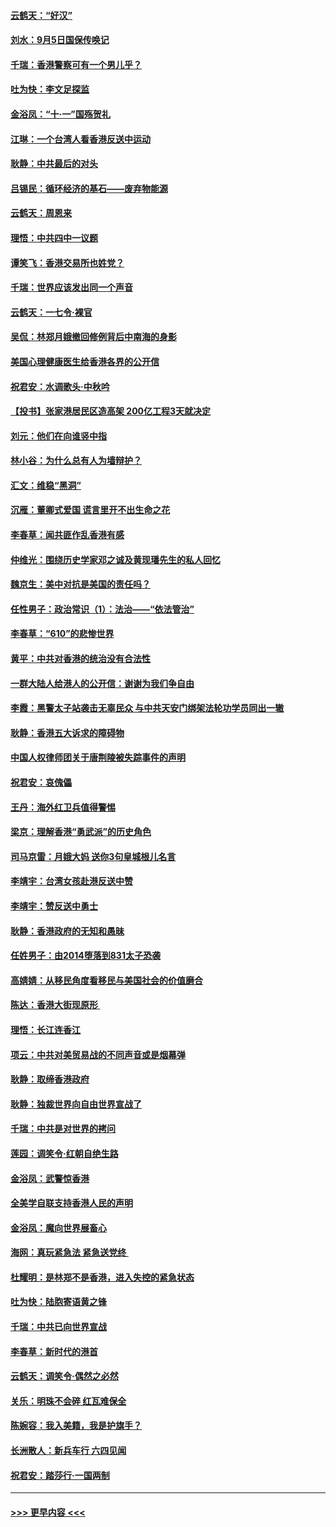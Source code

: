 #### [云鹤天：“好汉”](../pages/nsc993/n11513536.md?t=09111400) 
#### [刘水：9月5日国保传唤记](../pages/nsc993/n11513460.md?t=09111400) 
#### [千瑞：香港警察可有一个男儿乎？](../pages/nsc993/n11513109.md?t=09111400) 
#### [吐为快：李文足探监](../pages/nsc993/n11509622.md?t=09111400) 
#### [金浴凤：“十‧一”国殇贺礼](../pages/nsc993/n11509593.md?t=09111400) 
#### [江琳：一个台湾人看香港反送中运动](../pages/nsc993/n11509211.md?t=09111400) 
#### [耿静：中共最后的对头](../pages/nsc993/n11508308.md?t=09111400) 
#### [吕锡民：循环经济的基石——废弃物能源](../pages/nsc993/n11508212.md?t=09111400) 
#### [云鹤天：周恩来](../pages/nsc993/n11508055.md?t=09111400) 
#### [理悟：中共四中一议题](../pages/nsc993/n11507782.md?t=09111400) 
#### [谭笑飞：香港交易所也姓党？](../pages/nsc993/n11507753.md?t=09111400) 
#### [千瑞：世界应该发出同一个声音](../pages/nsc993/n11507290.md?t=09111400) 
#### [云鹤天：一七令‧裸官](../pages/nsc993/n11507177.md?t=09111400) 
#### [吴侃：林郑月娥撤回修例背后中南海的身影](../pages/nsc993/n11506876.md?t=09111400) 
#### [美国心理健康医生给香港各界的公开信](../pages/nsc993/n11506809.md?t=09111400) 
#### [祝君安：水调歌头‧中秋吟](../pages/nsc993/n11506758.md?t=09111400) 
#### [【投书】张家港居民区造高架 200亿工程3天就决定](../pages/nsc993/n11506682.md?t=09111400) 
#### [刘元：他们在向谁竖中指](../pages/nsc993/n11505384.md?t=09111400) 
#### [林小谷：为什么总有人为墙辩护？](../pages/nsc993/n11505226.md?t=09111400) 
#### [汇文：维稳“黑洞”](../pages/nsc993/n11504347.md?t=09111400) 
#### [沉雁：董卿式爱国 谎言里开不出生命之花](../pages/nsc993/n11503215.md?t=09111400) 
#### [李春草：闻共匪作乱香港有感](../pages/nsc993/n11503072.md?t=09111400) 
#### [仲维光：围绕历史学家邓之诚及黄现璠先生的私人回忆](../pages/nsc993/n11501330.md?t=09111400) 
#### [魏京生：美中对抗是美国的责任吗？](../pages/nsc993/n11500723.md?t=09111400) 
#### [任性男子：政治常识（1）：法治——“依法管治”](../pages/nsc993/n11500791.md?t=09111400) 
#### [李春草：“610”的悲惨世界](../pages/nsc993/n11501141.md?t=09111400) 
#### [黄平：中共对香港的统治没有合法性](../pages/nsc993/n11499473.md?t=09111400) 
#### [一群大陆人给港人的公开信：谢谢为我们争自由](../pages/nsc993/n11500402.md?t=09111400) 
#### [李霞：黑警太子站袭击无辜民众 与中共天安门绑架法轮功学员同出一辙](../pages/nsc993/n11499805.md?t=09111400) 
#### [耿静：香港五大诉求的障碍物](../pages/nsc993/n11497578.md?t=09111400) 
#### [中国人权律师团关于唐荆陵被失踪事件的声明](../pages/nsc993/n11500014.md?t=09111400) 
#### [祝君安：哀傀儡](../pages/nsc993/n11499776.md?t=09111400) 
#### [王丹：海外红卫兵值得警惕](../pages/nsc993/n11498138.md?t=09111400) 
#### [梁京：理解香港“勇武派”的历史角色](../pages/nsc993/n11498006.md?t=09111400) 
#### [司马京雷：月娥大妈  送你3句皇城根儿名言](../pages/nsc993/n11497885.md?t=09111400) 
#### [李靖宇：台湾女孩赴港反送中赞](../pages/nsc993/n11497721.md?t=09111400) 
#### [李靖宇：赞反送中勇士](../pages/nsc993/n11497452.md?t=09111400) 
#### [耿静：香港政府的无知和愚昧](../pages/nsc993/n11494238.md?t=09111400) 
#### [任姓男子：由2014堕落到831太子恐袭](../pages/nsc993/n11496683.md?t=09111400) 
#### [高婧婧：从移民角度看移民与美国社会的价值磨合](../pages/nsc993/n11495757.md?t=09111400) 
#### [陈达：香港大街现原形 ](../pages/nsc993/n11495441.md?t=09111400) 
#### [理悟：长江连香江](../pages/nsc993/n11495377.md?t=09111400) 
#### [项云：中共对美贸易战的不同声音或是烟幕弹](../pages/nsc993/n11494929.md?t=09111400) 
#### [耿静：取缔香港政府](../pages/nsc993/n11494218.md?t=09111400) 
#### [耿静：独裁世界向自由世界宣战了](../pages/nsc993/n11494190.md?t=09111400) 
#### [千瑞：中共是对世界的拷问](../pages/nsc993/n11493021.md?t=09111400) 
#### [莲园：调笑令‧红朝自绝生路](../pages/nsc993/n11493011.md?t=09111400) 
#### [金浴凤：武警惊香港](../pages/nsc993/n11492994.md?t=09111400) 
#### [全美学自联支持香港人民的声明](../pages/nsc993/n11492630.md?t=09111400) 
#### [金浴凤：魔向世界展畜心](../pages/nsc993/n11492599.md?t=09111400) 
#### [海网：真玩紧急法 紧急送党终 ](../pages/nsc993/n11492535.md?t=09111400) 
#### [杜耀明：是林郑不是香港，进入失控的紧急状态](../pages/nsc993/n11491420.md?t=09111400) 
#### [吐为快：陆胞寄语黄之锋](../pages/nsc993/n11491117.md?t=09111400) 
#### [千瑞：中共已向世界宣战](../pages/nsc993/n11490123.md?t=09111400) 
#### [李春草：新时代的港首](../pages/nsc993/n11489864.md?t=09111400) 
#### [云鹤天：调笑令·偶然之必然](../pages/nsc993/n11489701.md?t=09111400) 
#### [关乐：明珠不会碎 红瓦难保全](../pages/nsc993/n11489647.md?t=09111400) 
#### [陈婉容：我入美籍，我是护旗手？](../pages/nsc993/n11487908.md?t=09111400) 
#### [长洲散人：新兵车行 六四见闻](../pages/nsc993/n11487729.md?t=09111400) 
#### [祝君安：踏莎行‧一国两制](../pages/nsc993/n11487699.md?t=09111400) 

----
#### [ >>> 更早内容 <<< ](../indexes/nsc993-earlier.md)
